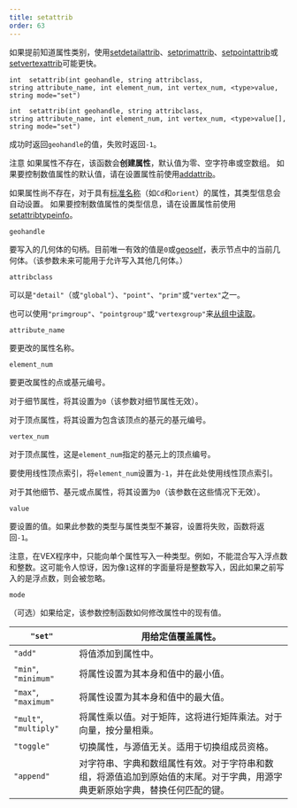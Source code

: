 ```yaml
---
title: setattrib
order: 63
---
```

如果提前知道属性类别，使用[setdetailattrib](setdetailattrib.html "设置几何体中的细节属性")、[setprimattrib](setprimattrib.html "设置几何体中的基元属性")、[setpointattrib](setpointattrib.html "设置几何体中的点属性")或[setvertexattrib](setvertexattrib.html "设置几何体中的顶点属性")可能更快。

`int  setattrib(int geohandle, string attribclass, string attribute_name, int element_num, int vertex_num, <type>value, string mode="set")`

`int  setattrib(int geohandle, string attribclass, string attribute_name, int element_num, int vertex_num, <type>value[], string mode="set")`

成功时返回`geohandle`的值，失败时返回`-1`。

注意
如果属性不存在，该函数会**创建属性**，默认值为零、空字符串或空数组。
如果要控制数值属性的默认值，请在设置属性前使用[addattrib](addattrib.html "向几何体添加属性")。

如果属性尚不存在，对于具有[标准名称](../snippets.html#known)（如`Cd`和`orient`）的属性，其类型信息会自动设置。
如果要控制数值属性的类型信息，请在设置属性前使用[setattribtypeinfo](setattribtypeinfo.html "设置几何体中属性的含义")。

`geohandle`

要写入的几何体的句柄。目前唯一有效的值是`0`或[geoself](geoself.html "返回当前几何体的句柄")，表示节点中的当前几何体。（该参数未来可能用于允许写入其他几何体。）

`attribclass`

可以是`"detail"`（或`"global"`）、`"point"`、`"prim"`或`"vertex"`之一。

也可以使用`"primgroup"`、`"pointgroup"`或`"vertexgroup"`来[从组中读取](../groups.html "在VEX中，可以像读取属性一样读取基元/点/顶点组的内容")。

`attribute_name`

要更改的属性名称。

`element_num`

要更改属性的点或基元编号。

对于细节属性，将其设置为`0`（该参数对细节属性无效）。

对于顶点属性，将其设置为包含该顶点的基元的基元编号。

`vertex_num`

对于顶点属性，这是`element_num`指定的基元上的顶点编号。

要使用线性顶点索引，将`element_num`设置为`-1`，并在此处使用线性顶点索引。

对于其他细节、基元或点属性，将其设置为`0`（该参数在这些情况下无效）。

`value`

要设置的值。如果此参数的类型与属性类型不兼容，设置将失败，函数将返回`-1`。

注意，在VEX程序中，只能向单个属性写入一种类型。例如，不能混合写入浮点数和整数。这可能令人惊讶，因为像`1`这样的字面量将是整数写入，因此如果之前写入的是浮点数，则会被忽略。

`mode`

（可选）如果给定，该参数控制函数如何修改属性中的现有值。

| `"set"` | 用给定值覆盖属性。 |
| --- | --- |
| `"add"` | 将值添加到属性中。 |
| `"min"`, `"minimum"` | 将属性设置为其本身和值中的最小值。 |
| `"max"`, `"maximum"` | 将属性设置为其本身和值中的最大值。 |
| `"mult"`, `"multiply"` | 将属性乘以值。对于矩阵，这将进行矩阵乘法。对于向量，按分量相乘。 |
| `"toggle"` | 切换属性，与源值无关。适用于切换组成员资格。 |
| `"append"` | 对字符串、字典和数组属性有效。对于字符串和数组，将源值追加到原始值的末尾。对于字典，用源字典更新原始字典，替换任何匹配的键。 |
